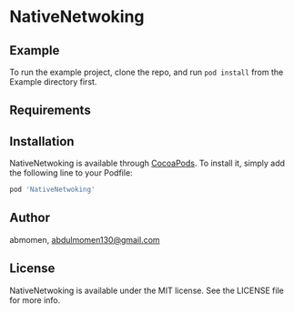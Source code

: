 # NativeNetwoking

## Example

To run the example project, clone the repo, and run `pod install` from the Example directory first.

## Requirements

## Installation

NativeNetwoking is available through [CocoaPods](https://cocoapods.org). To install
it, simply add the following line to your Podfile:

```ruby
pod 'NativeNetwoking'
```

## Author

abmomen, abdulmomen130@gmail.com

## License

NativeNetwoking is available under the MIT license. See the LICENSE file for more info.
